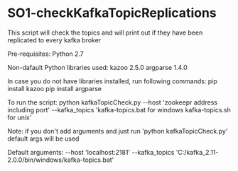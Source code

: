 # SO1-checkKafkaTopicReplications
This script will check the topics and will print out if they have been replicated to every kafka broker 


Pre-requisites:
Python 2.7

Non-dafault Python libraries used:
kazoo 2.5.0
argparse 1.4.0

In case you do not have libraries installed, run following commands:
pip install kazoo
pip install argparse


To run the script:
python kafkaTopicCheck.py --host 'zookeepr address including port' --kafka_topics 'kafka-topics.bat for windows kafka-topics.sh for unix'

Note: if you don't add arguments and just run 'python kafkaTopicCheck.py' default args will be used

Default arguments:
--host 'localhost:2181'
--kafka_topics 'C:/kafka_2.11-2.0.0/bin/windows/kafka-topics.bat' 